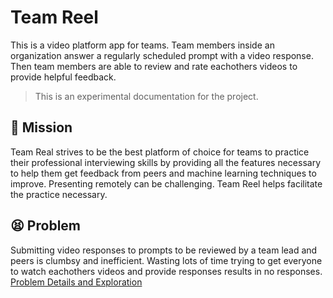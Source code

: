 # Team Reel

This is a video platform app for teams. Team members inside an organization answer a regularly scheduled prompt with a video response. Then team members are able to review and rate eachothers videos to provide helpful feedback.

> This is an experimental documentation for the project.

## 🚀 Mission
Team Real strives to be the best platform of choice for teams to practice their professional interviewing skills by providing all the features necessary to help them get feedback from peers and machine learning techniques to improve. Presenting remotely can be challenging. Team Reel helps facilitate the practice necessary.

## 😫 Problem
Submitting video responses to prompts to be reviewed by a team lead and peers is clumbsy and inefficient. Wasting lots of time trying to get everyone to watch eachothers videos and provide responses results in no responses.
[Problem Details and Exploration](/teamreel/problem)
